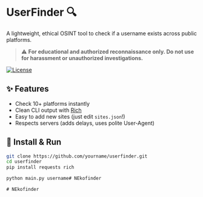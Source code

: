 # UserFinder 🔍

A lightweight, ethical OSINT tool to check if a username exists across public platforms.

> ⚠️ **For educational and authorized reconnaissance only. Do not use for harassment or unauthorized investigations.**

[![License](https://img.shields.io/badge/License-MIT-green)](LICENSE)

## ✨ Features
- Check 10+ platforms instantly
- Clean CLI output with [Rich](https://github.com/Textualize/rich)
- Easy to add new sites (just edit `sites.json`!)
- Respects servers (adds delays, uses polite User-Agent)

## 🚀 Install & Run
```bash
git clone https://github.com/yourname/userfinder.git
cd userfinder
pip install requests rich

python main.py username#   N E k o f i n d e r  
 #   N E k o f i n d e r  
 
